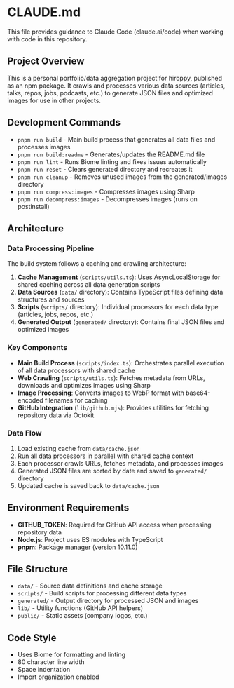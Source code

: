 # CLAUDE.md

This file provides guidance to Claude Code (claude.ai/code) when working with code in this repository.

## Project Overview

This is a personal portfolio/data aggregation project for hiroppy, published as an npm package. It crawls and processes various data sources (articles, talks, repos, jobs, podcasts, etc.) to generate JSON files and optimized images for use in other projects.

## Development Commands

- `pnpm run build` - Main build process that generates all data files and processes images
- `pnpm run build:readme` - Generates/updates the README.md file
- `pnpm run lint` - Runs Biome linting and fixes issues automatically
- `pnpm run reset` - Clears generated directory and recreates it
- `pnpm run cleanup` - Removes unused images from the generated/images directory
- `pnpm run compress:images` - Compresses images using Sharp
- `pnpm run decompress:images` - Decompresses images (runs on postinstall)

## Architecture

### Data Processing Pipeline
The build system follows a caching and crawling architecture:

1. **Cache Management** (`scripts/utils.ts`): Uses AsyncLocalStorage for shared caching across all data generation scripts
2. **Data Sources** (`data/` directory): Contains TypeScript files defining data structures and sources
3. **Scripts** (`scripts/` directory): Individual processors for each data type (articles, jobs, repos, etc.)
4. **Generated Output** (`generated/` directory): Contains final JSON files and optimized images

### Key Components

- **Main Build Process** (`scripts/index.ts`): Orchestrates parallel execution of all data processors with shared cache
- **Web Crawling** (`scripts/utils.ts`): Fetches metadata from URLs, downloads and optimizes images using Sharp
- **Image Processing**: Converts images to WebP format with base64-encoded filenames for caching
- **GitHub Integration** (`lib/github.mjs`): Provides utilities for fetching repository data via Octokit

### Data Flow
1. Load existing cache from `data/cache.json`
2. Run all data processors in parallel with shared cache context
3. Each processor crawls URLs, fetches metadata, and processes images
4. Generated JSON files are sorted by date and saved to `generated/` directory
5. Updated cache is saved back to `data/cache.json`

## Environment Requirements

- **GITHUB_TOKEN**: Required for GitHub API access when processing repository data
- **Node.js**: Project uses ES modules with TypeScript
- **pnpm**: Package manager (version 10.11.0)

## File Structure

- `data/` - Source data definitions and cache storage
- `scripts/` - Build scripts for processing different data types
- `generated/` - Output directory for processed JSON and images
- `lib/` - Utility functions (GitHub API helpers)
- `public/` - Static assets (company logos, etc.)

## Code Style

- Uses Biome for formatting and linting
- 80 character line width
- Space indentation
- Import organization enabled